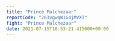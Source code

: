 ```yaml
---
title: "Prince Malchezaar"
reportCode: "263vgwqW1G4jMVXT"
fight: "Prince Malchezaar"
date: 2021-07-15T18:53:21.415000+00:00
---
```

